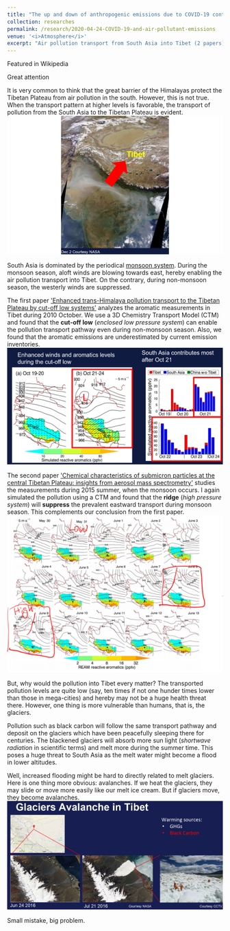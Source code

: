 ```yaml
---
title: "The up and down of anthropogenic emissions due to COVID-19 control measures"
collection: researches
permalink: /research/2020-04-24-COVID-19-and-air-pollutant-emissions
venue: '<i>Atmosphere</i>'
excerpt: "Air pollution transport from South Asia into Tibet (2 papers) <br/><img src='/files/researches/pollution_into_tibet/2.png'>"
---
```


Featured in Wikipedia

Great attention


It is very common to think that the great barrier of the Himalayas protect the Tibetan Plateau from air pollution in the south. However, this is not true. When the transport pattern at higher levels is favorable, the transport of pollution from the South Asia to the Tibetan Plateau is evident. 
![alt text](/files/researches/pollution_into_tibet/1.png "pollution transport")

South Asia is dominated by the periodical [monsoon system](https://en.wikipedia.org/wiki/Monsoon_of_South_Asia). During the monsoon season, aloft winds are blowing towards east, hereby enabling the air pollution transport into Tibet. On the contrary, during non-monsoon season, the westerly winds are suppressed. 

The first paper ['Enhanced trans-Himalaya pollution transport to the Tibetan Plateau by cut-off low systems'](https://www.atmos-chem-phys.net/17/3083/2017/) analyzes the aromatic measurements in Tibet during 2010 October. We use a 3D Chemistry Transport Model (CTM) and found that the **cut-off low** (*enclosed low pressure system*) can enable the pollution transport pathway even during non-monsoon season. Also, we found that the aromatic emissions are underestimated by current emission inventories. 
![alt text](/files/researches/pollution_into_tibet/2.png "Cut-off low pathway")

The second paper ['Chemical characteristics of submicron particles at the central Tibetan Plateau: insights from aerosol mass spectrometry'](https://www.atmos-chem-phys.net/18/427/2018/) studies the measurements during 2015 summer, when the monsoon occurs. I again simulated the pollution using a CTM and found that the **ridge** (*high pressure system*) will **suppress** the prevalent eastward transport during monsoon season. This complements our conclusion from the first paper. 
![alt text](/files/researches/pollution_into_tibet/3.png "Ridge suppression")

But, why would the pollution into Tibet every matter? The transported pollution levels are quite low (say, ten times if not one hunder times lower than those in mega-cities) and hereby may not be a huge health threat there. However, one thing is more vulnerable than humans, that is, the glaciers. 

Pollution such as black carbon will follow the same transport pathway and deposit on the glaciers which have been peacefully sleeping there for centuries. The blackened glaciers will absorb more sun light (*shortwave radiation* in scientific terms) and melt more during the summer time. This poses a huge threat to South Asia as the melt water might become a flood in lower altitudes. 

Well, increased flooding might be hard to directly related to melt glaciers. Here is one thing more obvious: avalanches. If we heat the glaciers, they may slide or move more easily like our melt ice cream. But if glaciers move, they become avalanches. 
![alt text](/files/researches/pollution_into_tibet/4.png "Avalanches")

Small mistake, big problem. 